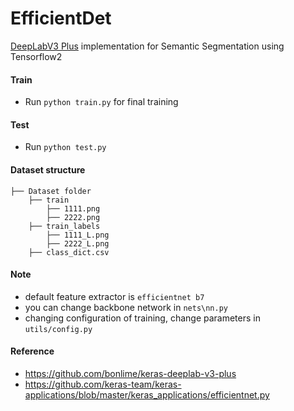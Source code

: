 # EfficientDet

[DeepLabV3 Plus](https://arxiv.org/pdf/1802.02611.pdf) implementation for Semantic Segmentation using Tensorflow2

#### Train
* Run `python train.py` for final training

#### Test
* Run `python test.py`

#### Dataset structure
    ├── Dataset folder 
        ├── train
            ├── 1111.png
            ├── 2222.png
        ├── train_labels
            ├── 1111_L.png
            ├── 2222_L.png
        ├── class_dict.csv
 
#### Note 
* default feature extractor is `efficientnet b7` 
* you can change backbone network in `nets\nn.py`
* changing configuration of training, change parameters in `utils/config.py`

#### Reference
* https://github.com/bonlime/keras-deeplab-v3-plus
* https://github.com/keras-team/keras-applications/blob/master/keras_applications/efficientnet.py
